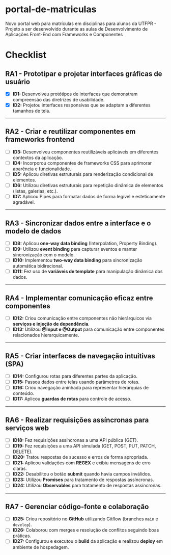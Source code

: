 # portal-de-matriculas
Novo portal web para matrículas em disciplinas para alunos da UTFPR - Projeto a ser desenvolvido durante as aulas de Desenvolvimento de Aplicações Front-End com Frameworks e Componentes

# Checklist

## RA1 - Prototipar e projetar interfaces gráficas de usuário
- [x] **ID1:** Desenvolveu protótipos de interfaces que demonstram compreensão das diretrizes de usabilidade.  
- [x] **ID2:** Projetou interfaces responsivas que se adaptam a diferentes tamanhos de tela.  

---

## RA2 - Criar e reutilizar componentes em frameworks frontend
- [ ] **ID3:** Desenvolveu componentes reutilizáveis aplicáveis em diferentes contextos da aplicação.  
- [ ] **ID4:** Incorporou componentes de frameworks CSS para aprimorar aparência e funcionalidade.  
- [ ] **ID5:** Aplicou diretivas estruturais para renderização condicional de elementos.  
- [ ] **ID6:** Utilizou diretivas estruturais para repetição dinâmica de elementos (listas, galerias, etc.).  
- [ ] **ID7:** Aplicou Pipes para formatar dados de forma legível e esteticamente agradável.  

---

## RA3 - Sincronizar dados entre a interface e o modelo de dados
- [ ] **ID8:** Aplicou **one-way data binding** (Interpolation, Property Binding).  
- [ ] **ID9:** Utilizou **event binding** para capturar eventos e manter sincronização com o modelo.  
- [ ] **ID10:** Implementou **two-way data binding** para sincronização automática bidirecional.  
- [ ] **ID11:** Fez uso de **variáveis de template** para manipulação dinâmica dos dados.  

---

## RA4 - Implementar comunicação eficaz entre componentes
- [ ] **ID12:** Criou comunicação entre componentes não hierárquicos via **serviços e injeção de dependência**.  
- [ ] **ID13:** Utilizou **@Input e @Output** para comunicação entre componentes relacionados hierarquicamente.  

---

## RA5 - Criar interfaces de navegação intuitivas (SPA)
- [ ] **ID14:** Configurou rotas para diferentes partes da aplicação.  
- [ ] **ID15:** Passou dados entre telas usando parâmetros de rotas.  
- [ ] **ID16:** Criou navegação aninhada para representar hierarquias de conteúdo.  
- [ ] **ID17:** Aplicou **guardas de rotas** para controle de acesso.  

---

## RA6 - Realizar requisições assíncronas para serviços web
- [ ] **ID18:** Fez requisições assíncronas a uma API pública (GET).  
- [ ] **ID19:** Fez requisições a uma API simulada (GET, POST, PUT, PATCH, DELETE).  
- [ ] **ID20:** Tratou respostas de sucesso e erros de forma apropriada.  
- [ ] **ID21:** Aplicou validações com **REGEX** e exibiu mensagens de erro claras.  
- [ ] **ID22:** Desabilitou o botão **submit** quando havia campos inválidos.  
- [ ] **ID23:** Utilizou **Promises** para tratamento de respostas assíncronas.  
- [ ] **ID24:** Utilizou **Observables** para tratamento de respostas assíncronas.  

---

## RA7 - Gerenciar código-fonte e colaboração
- [ ] **ID25:** Criou repositório no **GitHub** utilizando Gitflow (branches `main` e `develop`).  
- [ ] **ID26:** Colaborou com merges e resolução de conflitos seguindo boas práticas.  
- [ ] **ID27:** Configurou e executou o **build** da aplicação e realizou **deploy** em ambiente de hospedagem.  

